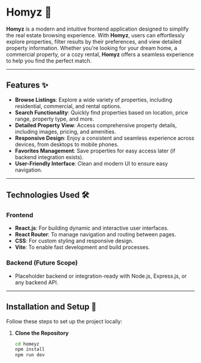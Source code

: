 # **Homyz 🏡**

**Homyz** is a modern and intuitive frontend application designed to simplify the real estate browsing experience. With **Homyz**, users can effortlessly explore properties, filter results by their preferences, and view detailed property information. Whether you're looking for your dream home, a commercial property, or a cozy rental, **Homyz** offers a seamless experience to help you find the perfect match.

---

## **Features ✨**

- **Browse Listings**: Explore a wide variety of properties, including residential, commercial, and rental options.
- **Search Functionality**: Quickly find properties based on location, price range, property type, and more.
- **Detailed Property View**: Access comprehensive property details, including images, pricing, and amenities.
- **Responsive Design**: Enjoy a consistent and seamless experience across devices, from desktops to mobile phones.
- **Favorites Management**: Save properties for easy access later (if backend integration exists).
- **User-Friendly Interface**: Clean and modern UI to ensure easy navigation.

---

## **Technologies Used 🛠️**

### **Frontend**
- **React.js**: For building dynamic and interactive user interfaces.
- **React Router**: To manage navigation and routing between pages.
- **CSS**: For custom styling and responsive design.
- **Vite**: To enable fast development and build processes.

### **Backend (Future Scope)**
- Placeholder backend or integration-ready with Node.js, Express.js, or any backend API.

---

## **Installation and Setup 🚀**

Follow these steps to set up the project locally:

1. **Clone the Repository**
   ```bash
   cd homeyz
   npm install
   npm run dev
 
